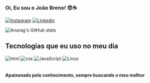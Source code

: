 ### Oi, Eu sou o João Breno! 😎☕

[![Instagram](https://img.shields.io/badge/Instagram-ff105F?style=for-the-badge&logo=instagram&logoColor=white)](https://www.instagram.com/jbreno.io?igsh=MTdzcDFzczVvYmdveA%3D%3D&utm_source=qr)
[![Linkedin](https://img.shields.io/badge/LinkedIn-0077B5?style=for-the-badge&logo=linkedin&logoColor=white)](www.linkedin.com/in/joão-breno)

![Anurag's GitHub stats](https://github-readme-stats.vercel.app/api?username=J-Breno&show_icons=true&theme=dracula)

## Tecnologias que eu uso no meu dia

<div style="display: inline_block">
    <img align="center" alt="html" src="https://img.shields.io/badge/HTML-ff0000?style=for-the-badge&logo=html5&logoColor=white">
    <img align="center" alt="css" src="https://img.shields.io/badge/CSS-0000ff?&style=for-the-badge&logo=css3&logoColor=white">
    <img align="center" alt="JavaScript" src="https://img.shields.io/badge/JavaScript-F7DF1E?style=for-the-badge&logo=javascript&logoColor=white">
    <img align="center" alt="Linux" src="https://img.shields.io/badge/Linux-FCC624?style=for-the-badge&logo=linux&logoColor=black">
</div></br>

#### Apaixonado pelo conhecimento, sempre buscando o meu melhor

